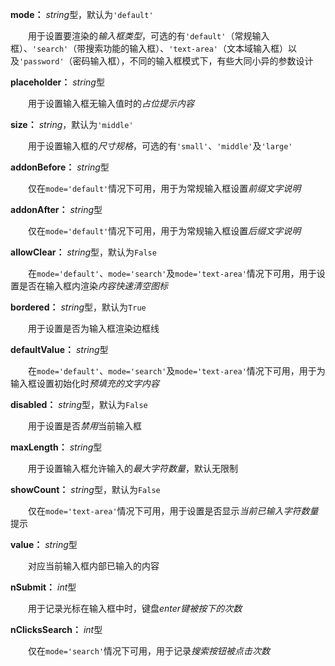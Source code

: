 **mode：** *string*型，默认为`'default'`

　　用于设置要渲染的*输入框类型*，可选的有`'default'`（常规输入框）、`'search'`（带搜索功能的输入框）、`'text-area'`（文本域输入框）以及`'password'`（密码输入框），不同的输入框模式下，有些大同小异的参数设计

**placeholder：** *string*型

　　用于设置输入框无输入值时的*占位提示内容*

**size：** *string*，默认为`'middle'`

　　用于设置输入框的*尺寸规格*，可选的有`'small'`、`'middle'`及`'large'`

**addonBefore：** *string*型

　　仅在`mode='default'`情况下可用，用于为常规输入框设置*前缀文字说明*

**addonAfter：** *string*型

　　仅在`mode='default'`情况下可用，用于为常规输入框设置*后缀文字说明*

**allowClear：** *string*型，默认为`False`

　　在`mode='default'`、`mode='search'`及`mode='text-area'`情况下可用，用于设置是否在输入框内渲染*内容快速清空图标*

**bordered：** *string*型，默认为`True`

　　用于设置是否为输入框渲染边框线

**defaultValue：** *string*型

　　在`mode='default'`、`mode='search'`及`mode='text-area'`情况下可用，用于为输入框设置初始化时*预填充的文字内容*

**disabled：** *string*型，默认为`False`

　　用于设置是否*禁用*当前输入框

**maxLength：** *string*型

　　用于设置输入框允许输入的*最大字符数量*，默认无限制

**showCount：** *string*型，默认为`False`

　　仅在`mode='text-area'`情况下可用，用于设置是否显示*当前已输入字符数量*提示

**value：** *string*型

　　对应当前输入框内部已输入的内容

**nSubmit：** *int*型

　　用于记录光标在输入框中时，键盘*enter键被按下的次数*

**nClicksSearch：** *int*型

　　仅在`mode='search'`情况下可用，用于记录*搜索按钮被点击次数*









